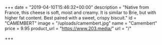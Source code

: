 +++
date = "2019-04-10T15:46:32+00:00"
description = "Native from France, this cheese is soft, moist and creamy. It is similar to Brie, but with higher fat content. Best paired with a sweet, crispy biscuit."
id = "CAMEMBERT"
image = "/uploads/camembert.jpg"
name = "Camembert"
price = 9.95
product_url = "https://www.203.media/"
url = "/"

+++
